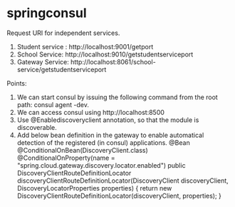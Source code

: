 # springconsul
Request URI for independent services.
1) Student service : http://localhost:9001/getport
2) School Service: http://localhost:9010/getstudentserviceport
3) Gateway Service: http://localhost:8061/school-service/getstudentserviceport

Points:
1) We can start consul by issuing the following command from the root path: consul agent -dev.
2) We can access consul using http://localhost:8500
2)  Use @Enablediscoveryclient annotation, so that the module is discoverable.
3) Add below bean definition in the gateway to enable automatical detection of the registered (in consul) applications.
      @Bean
        @ConditionalOnBean(DiscoveryClient.class)
        @ConditionalOnProperty(name = "spring.cloud.gateway.discovery.locator.enabled")	
        public DiscoveryClientRouteDefinitionLocator discoveryClientRouteDefinitionLocator(DiscoveryClient discoveryClient, DiscoveryLocatorProperties properties) {
          return new DiscoveryClientRouteDefinitionLocator(discoveryClient, properties);
        }
